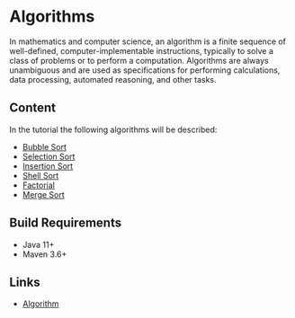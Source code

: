 # Algorithms

In mathematics and computer science, an algorithm is a finite sequence of well-defined, computer-implementable 
instructions, typically to solve a class of problems or to perform a computation. Algorithms are always unambiguous and 
are used as specifications for performing calculations, data processing, automated reasoning, and other tasks.

## Content

In the tutorial the following algorithms will be described:

* [Bubble Sort](./doc/bubble-sort.md "The bubble sort chapter")
* [Selection Sort](./doc/selection-sort.md "The selection sort chapter")
* [Insertion Sort](./doc/insertion-sort.md "The insertion sort chapter")
* [Shell Sort](./doc/shell-sort.md "The shell sort chapter")
* [Factorial](./doc/factorial.md "The factorial chapter")
* [Merge Sort](./doc/merge-sort.md "The merge sort chapter")

## Build Requirements

* Java 11+
* Maven 3.6+

## Links

* [Algorithm](https://en.wikipedia.org/wiki/Algorithm "Algorithm in Wikipedia") 